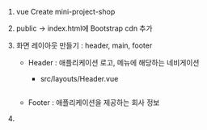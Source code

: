 1. vue Create mini-project-shop

2. public -> index.html에 Bootstrap cdn 추가

3. 화면 레이아웃 만들기 : header, main, footer

   - Header :  애플리케이션 로고, 메뉴에 해당하는 네비게이션

     - src/layouts/Header.vue

     ```vue
     
     ```

     

   - Footer : 애플리케이션을 제공하는 회사 정보

4. 